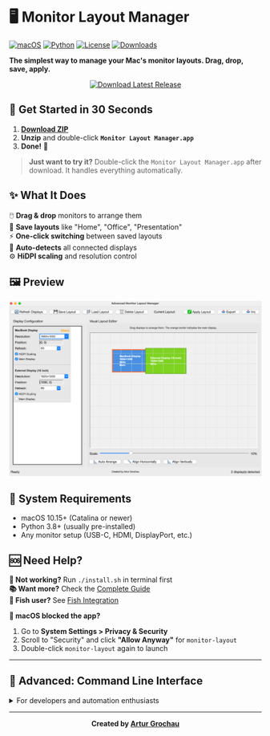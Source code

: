 # 🖥️ Monitor Layout Manager

[![macOS](https://img.shields.io/badge/macOS-10.15+-blue.svg)](https://www.apple.com/macos/)
[![Python](https://img.shields.io/badge/python-3.8+-blue.svg)](https://www.python.org/downloads/)
[![License](https://img.shields.io/badge/license-MIT-green.svg)](LICENSE)
[![Downloads](https://img.shields.io/github/downloads/arturgrochau/monitor-setup-tool/total.svg)](https://github.com/arturgrochau/monitor-setup-tool/releases)

**The simplest way to manage your Mac's monitor layouts. Drag, drop, save, apply.**

<p align="center">
  <a href="https://github.com/arturgrochau/monitor-setup-tool/releases/download/v1.0.1/MonitorLayoutManager-macOS-v1.0.1-FINAL.zip">
    <img src="https://img.shields.io/badge/Download-Latest%20Release-brightgreen?style=for-the-badge&logo=download" alt="Download Latest Release">
  </a>
</p>

## 🚀 Get Started in 30 Seconds

1. **[Download ZIP](https://github.com/arturgrochau/monitor-setup-tool/releases/download/v1.0.1/MonitorLayoutManager-macOS-v1.0.1-FINAL.zip)**
2. **Unzip** and double-click **`Monitor Layout Manager.app`**
3. **Done!** 🎉

> **Just want to try it?** Double-click the `Monitor Layout Manager.app` after download. It handles everything automatically.

## ✨ What It Does

🖱️ **Drag & drop** monitors to arrange them  
💾 **Save layouts** like "Home", "Office", "Presentation"  
⚡ **One-click switching** between saved layouts  
🔄 **Auto-detects** all connected displays  
⚙️ **HiDPI scaling** and resolution control  

## 🖼️ Preview

![GUI Preview](docs/assets/Advanced_Monitor_Layout_Manager.png)

## 🔧 System Requirements

- macOS 10.15+ (Catalina or newer)
- Python 3.8+ (usually pre-installed)
- Any monitor setup (USB-C, HDMI, DisplayPort, etc.)

## 🆘 Need Help?

**🔧 Not working?** Run `./install.sh` in terminal first  
**📚 Want more?** Check the [Complete Guide](docs/README_detailed.md)  
**🐠 Fish user?** See [Fish Integration](docs/FISH_GUIDE.md)  

**🍎 macOS blocked the app?**
1. Go to **System Settings > Privacy & Security**
2. Scroll to "Security" and click **"Allow Anyway"** for `monitor-layout`
3. Double-click `monitor-layout` again to launch  

---

## 🔌 Advanced: Command Line Interface

<details>
<summary>For developers and automation enthusiasts</summary>

### Quick CLI Commands
```bash
# Launch GUI (same as double-clicking)
./monitor-layout

# CLI mode  
./monitor-layout --cli detect        # Show all monitors
./monitor-layout --cli save "Work"   # Save current as "Work" 
./monitor-layout --cli load "Work"   # Apply "Work" layout
./monitor-layout --cli list-layouts  # Show all saved layouts
```

### Full CLI Reference
```bash
# Display management
./monitor-layout --cli detect                    # Detect displays
./monitor-layout --cli doctor                    # System diagnostics

# Layout operations  
./monitor-layout --cli save -n "Name" -d "Desc"  # Save with description
./monitor-layout --cli load "Layout Name"        # Apply saved layout
./monitor-layout --cli delete "Layout Name"      # Remove layout
./monitor-layout --cli list-layouts             # List all layouts

# Backup & sharing
./monitor-layout --cli backup                   # Create backup
./monitor-layout --cli export layouts.json     # Export all layouts  
./monitor-layout --cli import layouts.json     # Import layouts
```

</details>

---

<div align="center">

**Created by [Artur Grochau](https://github.com/arturgrochau)**

</div>
